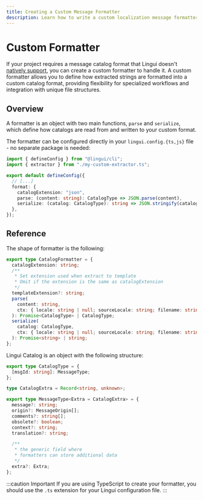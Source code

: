 ```yaml
---
title: Creating a Custom Message Formatter
description: Learn how to write a custom localization message formatter for your project
---
```


# Custom Formatter

If your project requires a message catalog format that Lingui doesn't [natively support](/ref/catalog-formats), you can create a custom formatter to handle it. A custom formatter allows you to define how extracted strings are formatted into a custom catalog format, providing flexibility for specialized workflows and integration with unique file structures.

## Overview

A formatter is an object with two main functions, `parse` and `serialize`, which define how catalogs are read from and written to your custom format.

The formatter can be configured directly in your `lingui.config.{ts,js}` file - no separate package is needed:

```ts title="lingui.config.{ts,js}"
import { defineConfig } from "@lingui/cli";
import { extractor } from "./my-custom-extractor.ts";

export default defineConfig({
  // [...]
  format: {
    catalogExtension: "json",
    parse: (content: string): CatalogType => JSON.parse(content),
    serialize: (catalog: CatalogType): string => JSON.stringify(catalog),
  },
});
```

## Reference

The shape of formatter is the following:

```ts
export type CatalogFormatter = {
  catalogExtension: string;
  /**
   * Set extension used when extract to template
   * Omit if the extension is the same as catalogExtension
   */
  templateExtension?: string;
  parse(
    content: string,
    ctx: { locale: string | null; sourceLocale: string; filename: string }
  ): Promise<CatalogType> | CatalogType;
  serialize(
    catalog: CatalogType,
    ctx: { locale: string | null; sourceLocale: string; filename: string; existing: string | null }
  ): Promise<string> | string;
};
```

Lingui Catalog is an object with the following structure:

```ts
export type CatalogType = {
  [msgId: string]: MessageType;
};

type CatalogExtra = Record<string, unknown>;

export type MessageType<Extra = CatalogExtra> = {
  message?: string;
  origin?: MessageOrigin[];
  comments?: string[];
  obsolete?: boolean;
  context?: string;
  translation?: string;

  /**
   * the generic field where
   * formatters can store additional data
   */
  extra?: Extra;
};
```

:::caution Important
If you are using TypeScript to create your formatter, you should use the `.ts` extension for your Lingui configuration file.
:::
